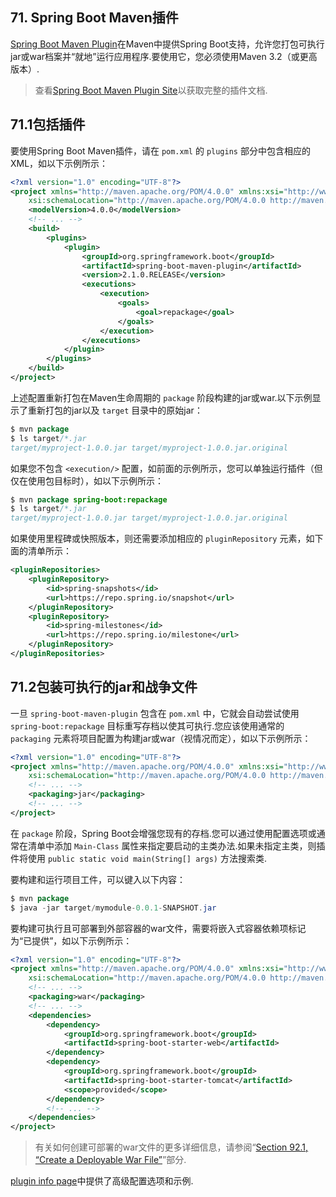 ## 71. Spring Boot Maven插件

[Spring Boot Maven Plugin](https://docs.spring.io/spring-boot/docs/2.1.0.RELEASE/maven-plugin)在Maven中提供Spring Boot支持，允许您打包可执行jar或war档案并“就地”运行应用程序.要使用它，您必须使用Maven 3.2（或更高版本）.

> 查看[Spring Boot Maven Plugin Site](https://docs.spring.io/spring-boot/docs/2.1.0.RELEASE/maven-plugin)以获取完整的插件文档.

## 71.1包括插件

要使用Spring Boot Maven插件，请在 `pom.xml` 的 `plugins` 部分中包含相应的XML，如以下示例所示：

```xml
<?xml version="1.0" encoding="UTF-8"?>
<project xmlns="http://maven.apache.org/POM/4.0.0" xmlns:xsi="http://www.w3.org/2001/XMLSchema-instance"
	xsi:schemaLocation="http://maven.apache.org/POM/4.0.0 http://maven.apache.org/xsd/maven-4.0.0.xsd">
	<modelVersion>4.0.0</modelVersion>
	<!-- ... -->
	<build>
		<plugins>
			<plugin>
				<groupId>org.springframework.boot</groupId>
				<artifactId>spring-boot-maven-plugin</artifactId>
				<version>2.1.0.RELEASE</version>
				<executions>
					<execution>
						<goals>
							<goal>repackage</goal>
						</goals>
					</execution>
				</executions>
			</plugin>
		</plugins>
	</build>
</project>
```

上述配置重新打包在Maven生命周期的 `package` 阶段构建的jar或war.以下示例显示了重新打包的jar以及 `target` 目录中的原始jar：

```java
$ mvn package
$ ls target/*.jar
target/myproject-1.0.0.jar target/myproject-1.0.0.jar.original
```

如果您不包含 `<execution/>` 配置，如前面的示例所示，您可以单独运行插件（但仅在使用包目标时），如以下示例所示：

```java
$ mvn package spring-boot:repackage
$ ls target/*.jar
target/myproject-1.0.0.jar target/myproject-1.0.0.jar.original
```

如果使用里程碑或快照版本，则还需要添加相应的 `pluginRepository` 元素，如下面的清单所示：

```xml
<pluginRepositories>
	<pluginRepository>
		<id>spring-snapshots</id>
		<url>https://repo.spring.io/snapshot</url>
	</pluginRepository>
	<pluginRepository>
		<id>spring-milestones</id>
		<url>https://repo.spring.io/milestone</url>
	</pluginRepository>
</pluginRepositories>
```

## 71.2包装可执行的jar和战争文件

一旦 `spring-boot-maven-plugin` 包含在 `pom.xml` 中，它就会自动尝试使用 `spring-boot:repackage` 目标重写存档以使其可执行.您应该使用通常的 `packaging` 元素将项目配置为构建jar或war（视情况而定），如以下示例所示：

```xml
<?xml version="1.0" encoding="UTF-8"?>
<project xmlns="http://maven.apache.org/POM/4.0.0" xmlns:xsi="http://www.w3.org/2001/XMLSchema-instance"
	xsi:schemaLocation="http://maven.apache.org/POM/4.0.0 http://maven.apache.org/xsd/maven-4.0.0.xsd">
	<!-- ... -->
	<packaging>jar</packaging>
	<!-- ... -->
</project>
```

在 `package` 阶段，Spring Boot会增强您现有的存档.您可以通过使用配置选项或通常在清单中添加 `Main-Class` 属性来指定要启动的主类办法.如果未指定主类，则插件将使用 `public static void main(String[] args)` 方法搜索类.

要构建和运行项目工件，可以键入以下内容：

```java
$ mvn package
$ java -jar target/mymodule-0.0.1-SNAPSHOT.jar
```

要构建可执行且可部署到外部容器的war文件，需要将嵌入式容器依赖项标记为“已提供”，如以下示例所示：

```xml
<?xml version="1.0" encoding="UTF-8"?>
<project xmlns="http://maven.apache.org/POM/4.0.0" xmlns:xsi="http://www.w3.org/2001/XMLSchema-instance"
	xsi:schemaLocation="http://maven.apache.org/POM/4.0.0 http://maven.apache.org/xsd/maven-4.0.0.xsd">
	<!-- ... -->
	<packaging>war</packaging>
	<!-- ... -->
	<dependencies>
		<dependency>
			<groupId>org.springframework.boot</groupId>
			<artifactId>spring-boot-starter-web</artifactId>
		</dependency>
		<dependency>
			<groupId>org.springframework.boot</groupId>
			<artifactId>spring-boot-starter-tomcat</artifactId>
			<scope>provided</scope>
		</dependency>
		<!-- ... -->
	</dependencies>
</project>
```

> 有关如何创建可部署的war文件的更多详细信息，请参阅“[Section 92.1, “Create a Deployable War File”](howto-traditional-deployment.html#howto-create-a-deployable-war-file)”部分.

[plugin info page](https://docs.spring.io/spring-boot/docs/2.1.0.RELEASE/maven-plugin)中提供了高级配置选项和示例.

